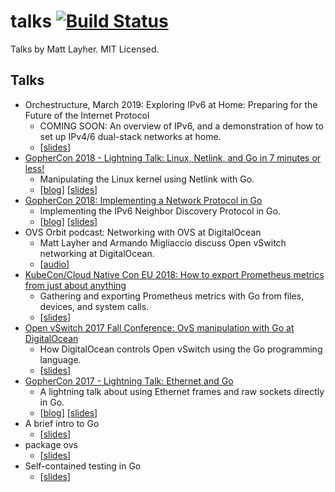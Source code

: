 talks [![Build Status](https://travis-ci.org/mdlayher/talks.svg?branch=master)](https://travis-ci.org/mdlayher/talks)
=====

Talks by Matt Layher. MIT Licensed.

Talks
-----

- Orchestructure, March 2019: Exploring IPv6 at Home: Preparing for the Future of the Internet Protocol
  - COMING SOON: An overview of IPv6, and a demonstration of how to set up IPv4/6 dual-stack networks at home.
  - [[slides](https://github.com/mdlayher/talks)]
- [GopherCon 2018 - Lightning Talk: Linux, Netlink, and Go in 7 minutes or less!](https://www.youtube.com/watch?v=tw-9fNygYE4)
  - Manipulating the Linux kernel using Netlink with Go.
  - [[blog](https://medium.com/@mdlayher/linux-netlink-and-go-part-1-netlink-4781aaeeaca8)] [[slides](https://github.com/mdlayher/talks/blob/master/gophercon2018/linux-netlink-and-go.pdf)]
- [GopherCon 2018: Implementing a Network Protocol in Go](https://www.youtube.com/watch?v=pUaFW98V1Sc)
  - Implementing the IPv6 Neighbor Discovery Protocol in Go.
  - [[blog](https://about.sourcegraph.com/go/gophercon-2018-implementing-a-network-protocol-in-go/)] [[slides](https://github.com/mdlayher/talks/blob/master/gophercon2018/implementing-a-network-protocol-in-go.pdf)]
- OVS Orbit podcast: Networking with OVS at DigitalOcean
  - Matt Layher and Armando Migliaccio discuss Open vSwitch networking at DigitalOcean.
  - [[audio](https://ovsorbit.org/#e61)]
- [KubeCon/Cloud Native Con EU 2018: How to export Prometheus metrics from just about anything](https://www.youtube.com/watch?v=Zk09Mbu0YQk)
  - Gathering and exporting Prometheus metrics with Go from files, devices, and system calls.
  - [[slides](https://github.com/mdlayher/talks/blob/master/cnceu2018/htepmfjaa/how-to-export-prometheus-metrics-from-just-about-anything.pdf)]
- [Open vSwitch 2017 Fall Conference: OvS manipulation with Go at DigitalOcean](https://www.youtube.com/watch?v=45PpBbqB2Z0)
  - How DigitalOcean controls Open vSwitch using the Go programming language.
  - [[slides](https://github.com/mdlayher/talks/blob/master/ovscon2017/ovs-manipulation-with-go-at-digitalocean.pdf)]
- [GopherCon 2017 - Lightning Talk: Ethernet and Go](https://www.youtube.com/watch?v=DgNiktCFuBg)
  - A lightning talk about using Ethernet frames and raw sockets directly in Go.
  - [[blog](https://medium.com/@mdlayher/network-protocol-breakdown-ethernet-and-go-de985d726cc1)] [[slides](http://go-talks.appspot.com/github.com/mdlayher/talks/gophercon2017/ethernet-and-go/ethernet-and-go.slide#1)]
- A brief intro to Go
  - [[slides](http://go-talks.appspot.com/github.com/mdlayher/talks/misc/a-brief-intro-to-go/a-brief-intro-to-go.slide)]
- package ovs
  - [[slides](http://go-talks.appspot.com/github.com/mdlayher/talks/misc/package-ovs/package-ovs.slide)]
- Self-contained testing in Go
  - [[slides](http://go-talks.appspot.com/github.com/mdlayher/talks/misc/self-contained-testing-in-go/self-contained-testing-in-go.slide)]